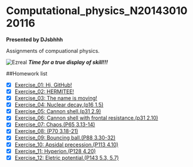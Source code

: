 # Computational_physics_N2014301020116

**Presented by DJsbhhh**

Assignments of compuational physics.

![Ezreal](http://img.miigii.com.tw/Files/Topic/20141016/41d70bbcb463450096b528d57ad50bf3_thumb.jpg)
***Time for a true display of skill!!!***

##Homework list
- [x] [Exercise_01: Hi, GitHub!](https://github.com/djsbhhh/computational_physics_N2014301020116/blob/master/Exercise/Exercise_01:%20Hi,%20GitHub!.md)
- [x] [Exercise_02: HERMITEE!](https://github.com/djsbhhh/computational_physics_N2014301020116/blob/master/Exercise/Exercise_02:%20HERMITEE!)
- [x] [Exercise_03: The name is moving!](https://www.zybuluo.com/djsbhhh/note/512345)
- [x] [Exercise_04: Nuclear decay.(p16 1.5)](https://www.zybuluo.com/djsbhhh/note/522335)
- [x] [Exercise_05: Cannon shell.(p31 2.9)](https://www.zybu�luo.com/djsbhhh/note/533383)
- [x] [Exercise_06: Cannon shell with frontal resistance.(p31 2.10)](https://www.zybuluo.com/djsbhhh/note/542368)
- [x] [Exercise_07: Chaos.(P65 3.13-14)](https://www.zybuluo.com/djsbhhh/note/550031)
- [x] [Exercise_08: (P70 3.18-21)](https://www.zybuluo.com/djsbhhh/note/565906)
- [x] [Exercise_09: Bouncing ball.(P88 3.30-32)](https://www.zybuluo.com/djsbhhh/note/573534)
- [x] [Exercise_10: Apsidal precession.(P113 4.10)](https://www.zybuluo.com/djsbhhh/note/581368)
- [x] [Exercise_11: Hyperion.(P128 4.20)](https://www.zybuluo.com/djsbhhh/note/589837)
- [x] [Exercise_12: Eletric potential.(P143 5.3, 5.7)](https://www.zybuluo.com/djsbhhh/note/597781)
